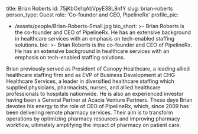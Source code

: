 title: Brian Roberts
id: 75jKbOe1qAbVpyE38L8nfY
slug: brian-roberts
person_type: Guest
role: 'Co-founder and CEO, PipelineRx'
profile_pic:
  - /assets/people/Brian-Roberts-Small.jpg
bio_short: >-
  Brian Roberts is the co-founder and CEO of PipelineRx. He has an extensive
  background in healthcare services with an emphasis on tech-enabled staffing
  solutions.
bio: >-
  Brian Roberts is the co-founder and CEO of PipelineRx. He has an extensive
  background in healthcare services with an emphasis on tech-enabled staffing
  solutions.


  Brian previously served as President of Canopy Healthcare, a leading allied
  healthcare staffing firm and as EVP of Business Development at CHG Healthcare
  Services, a leader in diversified healthcare staffing which supplied
  physicians, pharmacists, nurses, and allied healthcare professionals to
  hospitals nationwide. He is also an experienced investor having been a General
  Partner at Acacia Venture Partners. These days Brian devotes his energy to the
  role of CEO of PipelineRx, which, since 2009 has been delivering remote
  pharmacy services. Their aim is to transform operations by optimizing pharmacy
  resources and improving pharmacy workflow, ultimately amplifying the impact of
  pharmacy on patient care. 
